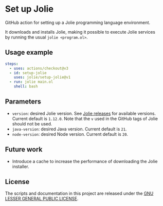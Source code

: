 # Set up Jolie

GitHub action for setting up a Jolie programming language environment.

It downloads and installs Jolie, making it possible to execute Jolie services by running the usual `jolie <program.ol>`.

## Usage example

```yml
steps:
  - uses: actions/checkout@v3
  - id: setup-jolie
    uses: jolie/setup-jolie@v1
  - run: jolie main.ol
    shell: bash
```


## Parameters

- `version`: desired Jolie version. See [Jolie releases](https://github.com/jolie/jolie/releases) for available versions. Current default is `1.12.0`. Note that the `v` used in the GitHub tags of Jolie should not be used.
- `java-version`: desired Java version. Current default is `21`.
- `node-version`: desired Node version. Current default is `20`.

## Future work

- Introduce a cache to increase the performance of downloading the Jolie installer.

## License

The scripts and documentation in this project are released under the [GNU LESSER GENERAL PUBLIC LICENSE](LICENSE).
